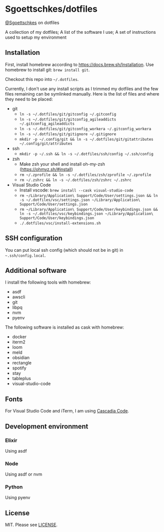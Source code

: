 Sgoettschkes/dotfiles
=====================

[@Sgoettschkes](https://twitter.com/Sgoettschkes) on dotfiles

A collection of my dotfiles; A list of the software I use; A set of instructions used to setup my environment

## Installation

First, install homebrew according to https://docs.brew.sh/Installation. Use homebrew to install git: `brew install git`.

Checkout this repo into `~/.dotfiles`.

Currently, I don't use any install scripts as I trimmed my dotfiles and the few files remaining can be symlinked manually. Here is the list of files and where they need to be placed:

* git
  * `ln -s ~/.dotfiles/git/gitconfig ~/.gitconfig`
  * `ln -s ~/.dotfiles/git/gitconfig_agileaddicts ~/.gitconfig_agileaddicts`
  * `ln -s ~/.dotfiles/git/gitconfig_workera ~/.gitconfig_workera`
  * `ln -s ~/.dotfiles/git/gitignore ~/.gitignore`
  * `mkdir -p ~/.config/git && ln -s ~/.dotfiles/git/gitattributes ~/.config/git/attributes`
* ssh
  * `mkdir -p ~/.ssh && ln -s ~/.dotfiles/ssh/config ~/.ssh/config`
* zsh
  * Make zsh your shell and install oh-my-zsh (https://ohmyz.sh/#install)
  * `rm ~/.zprofile && ln -s ~/.dotfiles/zsh/zprofile ~/.zprofile`
  * `rm ~/.zshrc && ln -s ~/.dotfiles/zsh/zshrc ~/.zshrc`
* Visual Studio Code
  * Install vscode: `brew install --cask visual-studio-code`
  * `rm ~/Library/Application\ Support/Code/User/settings.json && ln -s ~/.dotfiles/vsc/settings.json ~/Library/Application\ Support/Code/User/settings.json`
  * `rm ~/Library/Application\ Support/Code/User/keybindings.json && ln -s ~/.dotfiles/vsc/keybindings.json ~/Library/Application\ Support/Code/User/keybindings.json`
  * `./.dotfiles/vsc/install-extensions.sh`

## SSH configuration

You can put local ssh config (which should not be in git) in `~.ssh/config.local`.

## Additional software

I install the following tools with homebrew:

* asdf
* awscli
* git
* libpq
* nvm
* pyenv

The following software is installed as cask with homebrew:

* docker
* iterm2
* loom
* meld
* obsidian
* rectangle
* spotify
* stay
* tableplus
* visual-studio-code

## Fonts

For Visual Studio Code and iTerm, I am using [Cascadia Code](https://github.com/microsoft/cascadia-code).

## Development environment

### Elixir

Using asdf

### Node

Using asdf or nvm

### Python

Using pyenv

## License

MIT. Please see [LICENSE](LICENSE).
